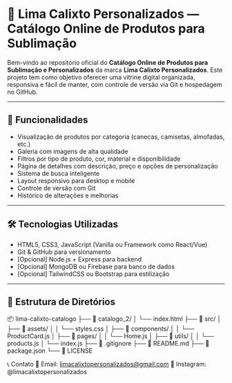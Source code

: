 # 🎨 Lima Calixto Personalizados — Catálogo Online de Produtos para Sublimação

Bem-vindo ao repositório oficial do **Catálogo Online de Produtos para Sublimação e Personalizados** da marca **Lima Calixto Personalizados**. Este projeto tem como objetivo oferecer uma vitrine digital organizada, responsiva e fácil de manter, com controle de versão via Git e hospedagem no GitHub.

---

## 🧩 Funcionalidades

- Visualização de produtos por categoria (canecas, camisetas, almofadas, etc.)
- Galeria com imagens de alta qualidade
- Filtros por tipo de produto, cor, material e disponibilidade
- Página de detalhes com descrição, preço e opções de personalização
- Sistema de busca inteligente
- Layout responsivo para desktop e mobile
- Controle de versão com Git
- Histórico de alterações e melhorias

---

## 🛠️ Tecnologias Utilizadas

- HTML5, CSS3, JavaScript (Vanilla ou Framework como React/Vue)
- Git & GitHub para versionamento
- [Opcional] Node.js + Express para backend
- [Opcional] MongoDB ou Firebase para banco de dados
- [Opcional] TailwindCSS ou Bootstrap para estilização

---

## 📁 Estrutura de Diretórios

📦 lima-calixto-catalogo
├── 📁 catalogo_2/
│   └── index.html
├── 📁 src/
│   ├── 📁 assets/
│   │   └── styles.css
│   ├── 📁 components/
│   │   └── ProductCard.js
│   ├── 📁 pages/
│   │   └── Home.js
│   ├── 📁 utils/
│   │   └── products.js
│   └── index.js
├── 📄 .gitignore
├── 📄 README.md
├── 📄 package.json
└── 📄 LICENSE


📞 Contato
📧 Email: limacalixtopersonalizados@gmail.com
📱 Instagram: @limacalixtopersonalizados 
